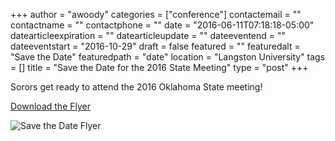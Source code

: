 +++
author = "awoody"
categories = ["conference"]
contactemail = ""
contactname = ""
contactphone = ""
date = "2016-06-11T07:18:18-05:00"
datearticleexpiration = ""
datearticleupdate = ""
dateeventend = ""
dateeventstart = "2016-10-29"
draft = false
featured = ""
featuredalt = "Save the Date"
featuredpath = "date"
location = "Langston University"
tags = []
title = "Save the Date for the 2016 State Meeting"
type = "post"
+++

Sorors get ready to attend the 2016 Oklahoma State meeting!

[Download the Flyer](http://localhost:1313/img/2016/06/2016std_full_size.png)

![Save the Date Flyer](http://localhost:1313/img/2016/06/2016std_full_size.png)
